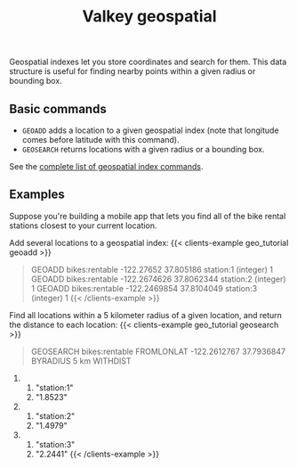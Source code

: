 ﻿---
title: "Valkey geospatial"
linkTitle: "Geospatial"
weight: 80
description: >
    Introduction to the Valkey Geospatial data type
---

Geospatial indexes let you store coordinates and search for them.
This data structure is useful for finding nearby points within a given radius or bounding box.

## Basic commands

* `GEOADD` adds a location to a given geospatial index (note that longitude comes before latitude with this command).
* `GEOSEARCH` returns locations with a given radius or a bounding box.

See the [complete list of geospatial index commands](https://redis.io/commands/?group=geo).


## Examples

Suppose you're building a mobile app that lets you find all of the bike rental stations closest to your current location.

Add several locations to a geospatial index:
{{< clients-example geo_tutorial geoadd >}}
> GEOADD bikes:rentable -122.27652 37.805186 station:1
(integer) 1
> GEOADD bikes:rentable -122.2674626 37.8062344 station:2
(integer) 1
> GEOADD bikes:rentable -122.2469854 37.8104049 station:3
(integer) 1
{{< /clients-example >}}

Find all locations within a 5 kilometer radius of a given location, and return the distance to each location:
{{< clients-example geo_tutorial geosearch >}}
> GEOSEARCH bikes:rentable FROMLONLAT -122.2612767 37.7936847 BYRADIUS 5 km WITHDIST
1) 1) "station:1"
   2) "1.8523"
2) 1) "station:2"
   2) "1.4979"
3) 1) "station:3"
   2) "2.2441"
{{< /clients-example >}}
